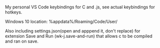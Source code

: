 My personal VS Code keybindings for C and .js, see actual keybindings for hotkeys.

Windows 10 location: %appdata%/Roaming/Code/User/

Also including settings.json(open and apppend it, don't replace) for extension Save and Run (wk-j.save-and-run) that allows c to be compiled and ran on save.
